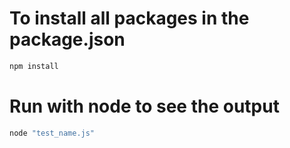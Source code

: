 # To install all packages in the package.json
```javascript  
npm install
```
# Run with node to see the output
```javascript
node "test_name.js"
```
